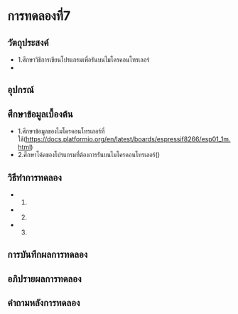 # การทดลองที่7 

## วัตถุประสงค์
* 1.ศึกษาวิธีการเขียนโปรแกรมเพื่อรันบนไมโครคอนโทรเลอร์
* 

## อุปกรณ์


## ศึกษาข้อมูลเบื้องต้น
* 1.ศึกษาข้อมูลของไมโครคอนโทรเลอร์ที่ใช้(https://docs.platformio.org/en/latest/boards/espressif8266/esp01_1m.html)
* 2.ศึกษาโค้ดของโปรแกรมที่ต้องการรันบนไมโครคอนโทรเลอร์()

## วิธีทำการทดลอง
* 1.
* 2.
* 3.

## การบันทึกผลการทดลอง

## อภิปรายผลการทดลอง

## คำถามหลังการทดลอง

